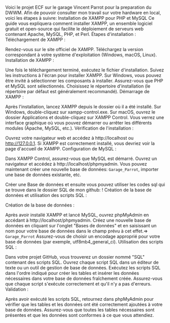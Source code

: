 Voici le projet ECF sur le garage Vincent Parrot pour la preparation du DWWM.
Afin de pouvoir consulter mon travail sur votre hardware en local, voici les étapes à suivre:
Installation de XAMPP pour PHP et MySQL
Ce guide vous expliquera comment installer XAMPP, un ensemble logiciel gratuit et open-source qui facilite le déploiement de serveurs web contenant Apache, MySQL, PHP, et Perl.
Étapes d'installation :
Téléchargement de XAMPP :

Rendez-vous sur le site officiel de XAMPP.
Téléchargez la version correspondant à votre système d'exploitation (Windows, macOS, Linux).
Installation de XAMPP :

Une fois le téléchargement terminé, exécutez le fichier d'installation.
Suivez les instructions à l'écran pour installer XAMPP. Sur Windows, vous pouvez être invité à sélectionner les composants à installer. Assurez-vous que PHP et MySQL sont sélectionnés.
Choisissez le répertoire d'installation (le répertoire par défaut est généralement recommandé).
Démarrage de XAMPP :

Après l'installation, lancez XAMPP depuis le dossier où il a été installé.
Sur Windows, double-cliquez sur xampp-control.exe. Sur macOS, ouvrez le dossier Applications et double-cliquez sur XAMPP Control.
Vous verrez une interface graphique où vous pouvez démarrer ou arrêter les différents modules (Apache, MySQL, etc.).
Vérification de l'installation :

Ouvrez votre navigateur web et accédez à http://localhost ou http://127.0.0.1.
Si XAMPP est correctement installé, vous devriez voir la page d'accueil de XAMPP.
Configuration de MySQL :

Dans XAMPP Control, assurez-vous que MySQL est démarré.
Ouvrez un navigateur et accédez à http://localhost/phpmyadmin.
Vous pouvez maintenant créer une nouvelle base de données: `Garage_Parrot`, importer une base de données existante, etc.

Créer une Base de données et ensuite vous pouvez utiliser les codes sql qui se trouve dans le dossier SQL de mon github:
!
Création de la base de données et utilisation des scripts SQL :

Création de la base de données :

Après avoir installé XAMPP et lancé MySQL, ouvrez phpMyAdmin en accédant à http://localhost/phpmyadmin.
Créez une nouvelle base de données en cliquant sur l'onglet "Bases de données" et en saisissant un nom pour votre base de données dans le champ prévu à cet effet.=> `Garage_Parrot`
Assurez-vous de choisir un encodage approprié pour votre base de données (par exemple, utf8mb4_general_ci).
Utilisation des scripts SQL :

Dans votre projet GitHub, vous trouverez un dossier nommé "SQL" contenant des scripts SQL.
Ouvrez chaque script SQL dans un éditeur de texte ou un outil de gestion de base de données.
Exécutez les scripts SQL dans l'ordre indiqué pour créer les tables et insérer les données nécessaires dans votre base de données fraîchement créée.
Assurez-vous que chaque script s'exécute correctement et qu'il n'y a pas d'erreurs.
Validation :

Après avoir exécuté les scripts SQL, retournez dans phpMyAdmin pour vérifier que les tables et les données ont été correctement ajoutées à votre base de données.
Assurez-vous que toutes les tables nécessaires sont présentes et que les données sont conformes à ce que vous attendiez.
